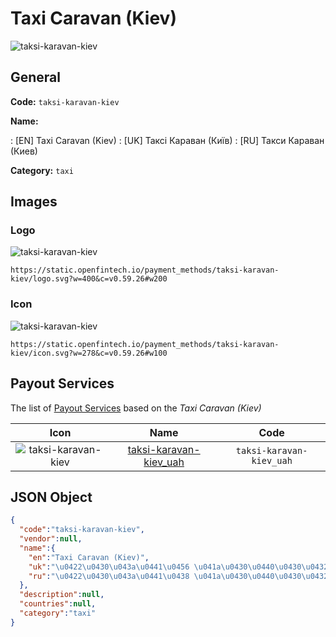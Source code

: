 
# Taxi Caravan (Kiev) 
![taksi-karavan-kiev](https://static.openfintech.io/payment_methods/taksi-karavan-kiev/logo.svg?w=400&c=v0.59.26#w200)  

## General 
**Code:** `taksi-karavan-kiev` 
 
**Name:** 
 
:	[EN] Taxi Caravan (Kiev) 
:	[UK] Таксі Караван (Київ) 
:	[RU] Такси Караван (Киев) 
 
**Category:** `taxi` 
 

## Images 

### Logo 
![taksi-karavan-kiev](https://static.openfintech.io/payment_methods/taksi-karavan-kiev/logo.svg?w=400&c=v0.59.26#w200)  

```
https://static.openfintech.io/payment_methods/taksi-karavan-kiev/logo.svg?w=400&c=v0.59.26#w200
```  

### Icon 
![taksi-karavan-kiev](https://static.openfintech.io/payment_methods/taksi-karavan-kiev/icon.svg?w=278&c=v0.59.26#w100)  

```
https://static.openfintech.io/payment_methods/taksi-karavan-kiev/icon.svg?w=278&c=v0.59.26#w100
```  

## Payout Services 
 
The list of [Payout Services](/payout-services/) based on the _Taxi Caravan (Kiev)_ 

|Icon|Name|Code| 
|:---:|:---:|:---:| 
|![taksi-karavan-kiev](https://static.openfintech.io/payout_methods/taksi-karavan-kiev/icon.png?w=278&c=v0.59.26#w40) |[taksi-karavan-kiev_uah](/payout-services/taksi-karavan-kiev_uah/)|`taksi-karavan-kiev_uah`| 
 

## JSON Object 

```json
{
  "code":"taksi-karavan-kiev",
  "vendor":null,
  "name":{
    "en":"Taxi Caravan (Kiev)",
    "uk":"\u0422\u0430\u043a\u0441\u0456 \u041a\u0430\u0440\u0430\u0432\u0430\u043d (\u041a\u0438\u0457\u0432)",
    "ru":"\u0422\u0430\u043a\u0441\u0438 \u041a\u0430\u0440\u0430\u0432\u0430\u043d (\u041a\u0438\u0435\u0432)"
  },
  "description":null,
  "countries":null,
  "category":"taxi"
}
```  
